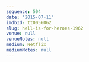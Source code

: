 ```yaml
---
sequence: 504
date: '2015-07-11'
imdbId: tt0056062
slug: hell-is-for-heroes-1962
venue: null
venueNotes: null
medium: Netflix
mediumNotes: null
---
```


